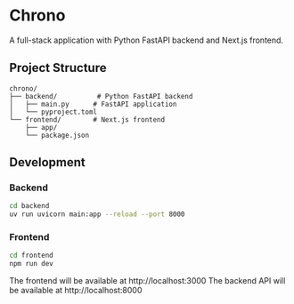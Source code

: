 # Chrono

A full-stack application with Python FastAPI backend and Next.js frontend.

## Project Structure

```
chrono/
├── backend/          # Python FastAPI backend
│   ├── main.py      # FastAPI application
│   └── pyproject.toml
└── frontend/        # Next.js frontend
    ├── app/
    └── package.json
```

## Development

### Backend

```bash
cd backend
uv run uvicorn main:app --reload --port 8000
```

### Frontend

```bash
cd frontend
npm run dev
```

The frontend will be available at http://localhost:3000
The backend API will be available at http://localhost:8000
